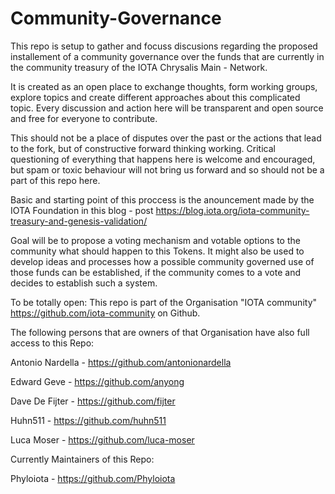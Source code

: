 # Community-Governance
This repo is setup to gather and focuss discusions regarding the proposed installement of a community governance over the funds that are currently in the community treasury of the IOTA Chrysalis Main - Network.

It is created as an open place to exchange thoughts, form working groups, explore topics and create different approaches about this complicated topic. Every discussion and action here will be transparent and open source and free for everyone to contribute.

This should not be a place of disputes over the past or the actions that lead to the fork, but of constructive forward thinking working. Critical questioning of everything that happens here is welcome and encouraged, but spam or toxic behaviour will not bring us forward and so should not be a part of this repo here.

Basic and starting point of this proccess is the anouncement made by the IOTA Foundation in this blog - post 
https://blog.iota.org/iota-community-treasury-and-genesis-validation/

Goal will be to propose a voting mechanism and votable options to the community what should happen to this Tokens.
It might also be used to develop ideas and processes how a possible community governed use of those funds can be established, if the community comes to a vote and decides to establish such a system.

To be totally open: This repo is part of the Organisation "IOTA community" https://github.com/iota-community on Github.

The following persons that are owners of that Organisation have also full access to this Repo:

Antonio Nardella - https://github.com/antonionardella

Edward Geve - https://github.com/anyong

Dave De Fijter - https://github.com/fijter

Huhn511 - https://github.com/huhn511

Luca Moser - https://github.com/luca-moser

Currently Maintainers of this Repo:

Phyloiota - https://github.com/Phyloiota
